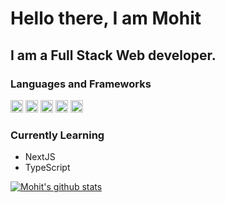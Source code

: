 # Hello there, I am Mohit

## I am a Full Stack Web developer.

### Languages and Frameworks

<image src="https://cdn-icons-png.flaticon.com/512/1051/1051277.png" height="20">
<image src="https://cdn-icons-png.flaticon.com/512/732/732190.png" height="20">
<image src="https://raw.githubusercontent.com/github/explore/80688e429a7d4ef2fca1e82350fe8e3517d3494d/topics/javascript/javascript.png" height="20">
<image src="https://raw.githubusercontent.com/github/explore/80688e429a7d4ef2fca1e82350fe8e3517d3494d/topics/react/react.png" height="20">
<image src="https://raw.githubusercontent.com/github/explore/80688e429a7d4ef2fca1e82350fe8e3517d3494d/topics/nodejs/nodejs.png" height="20">
    
  
### Currently Learning

- NextJS
- TypeScript

[![Mohit's github stats](https://github-readme-stats.vercel.app/api?username=mohitpatel412&count_private=true)](https://github.com/anuraghazra/github-readme-stats)

